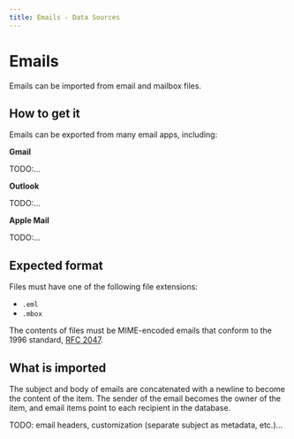 ```yaml
---
title: Emails - Data Sources
---
```


Emails
======

Emails can be imported from email and mailbox files.


How to get it
-------------

Emails can be exported from many email apps, including:

<div class="expander-container content-flow">
	<div class="expander-toggle">
		<b>Gmail</b>
	</div>
	<div class="expander">

TODO:...

</div>
</div>

<div class="expander-container content-flow">
	<div class="expander-toggle">
		<b>Outlook</b>
	</div>
	<div class="expander">

TODO:...

</div>
</div>

<div class="expander-container content-flow">
	<div class="expander-toggle">
		<b>Apple Mail</b>
	</div>
	<div class="expander">

TODO:...

</div>
</div>


Expected format
---------------

Files must have one of the following file extensions:

- `.eml`
- `.mbox`

The contents of files must be MIME-encoded emails that conform to the 1996 standard, [RFC 2047](https://datatracker.ietf.org/doc/html/rfc2047).

What is imported
----------------

The subject and body of emails are concatenated with a newline to become the content of the item. The sender of the email becomes the owner of the item, and email items point to each recipient in the database.

TODO: email headers, customization (separate subject as metadata, etc.)...